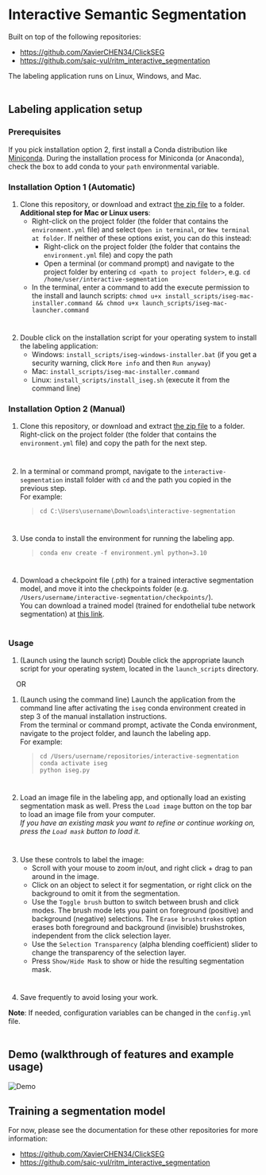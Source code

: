 # Interactive Semantic Segmentation

Built on top of the following repositories:  
- https://github.com/XavierCHEN34/ClickSEG
- https://github.com/saic-vul/ritm_interactive_segmentation

The labeling application runs on Linux, Windows, and Mac.
<br></br>
## Labeling application setup  
### Prerequisites
If you pick installation option 2, first install a Conda distribution like [Miniconda](https://docs.conda.io/en/latest/miniconda.html). During the installation process for Miniconda (or Anaconda), check the box to add conda to your `path` environmental variable.

### Installation Option 1 (Automatic)
1. Clone this repository, or download and extract [the zip file](https://github.com/fogg-lab/interactive-segmentation/archive/refs/heads/main.zip) to a folder.  
**Additional step for Mac or Linux users**: 
    - Right-click on the project folder (the folder that contains the `environment.yml` file) and select `Open in terminal`, or `New terminal at folder`. If neither of these options exist, you can do this instead:  
      - Right-click on the project folder (the folder that contains the `environment.yml` file) and copy the path
      - Open a terminal (or command prompt) and navigate to the project folder by entering `cd <path to project folder>`, e.g. `cd /home/user/interactive-segmentation`
    - In the terminal, enter a command to add the execute permission to the install and launch scripts: `chmod u+x install_scripts/iseg-mac-installer.command && chmod u+x launch_scripts/iseg-mac-launcher.command`
#
2. Double click on the installation script for your operating system to install the labeling application:  
    - Windows: `install_scripts/iseg-windows-installer.bat` (if you get a security warning, click `More info` and then `Run anyway`)  
    - Mac: `install_scripts/iseg-mac-installer.command`  
    - Linux: `install_scripts/install_iseg.sh` (execute it from the command line)

### Installation Option 2 (Manual)
1. Clone this repository, or download and extract [the zip file](https://github.com/fogg-lab/interactive-segmentation/archive/refs/heads/main.zip) to a folder.  
Right-click on the project folder (the folder that contains the `environment.yml` file) and copy the path for the next step.
#
2. In a terminal or command prompt, navigate to the `interactive-segmentation` install folder with `cd` and the path you copied in the previous step.  
For example:  
    > `cd C:\Users\username\Downloads\interactive-segmentation`  
#
3. Use conda to install the environment for running the labeling app.  
    > `conda env create -f environment.yml python=3.10`  
#
4. Download a checkpoint file (.pth) for a trained interactive segmentation model, and move it into the checkpoints folder (e.g. `/Users/username/interactive-segmentation/checkpoints/`).  
You can download a trained model (trained for endothelial tube network segmentation) at [this link](https://drive.google.com/file/d/1JJZalxTMQFL9grnEBmHNQ37IezOhjDYZ/view?usp=share_link).
<br></br>
### Usage
1. (Launch using the launch script) Double click the appropriate launch script for your operating system, located in the `launch_scripts` directory.

&nbsp;&nbsp;&nbsp;&nbsp;OR

1. (Launch using the command line) Launch the application from the command line after activating the `iseg` conda environment created in step 3 of the manual installation instructions.  
From the terminal or command prompt, activate the Conda environment, navigate to the project folder, and launch the labeling app.  
For example:  
    > `cd /Users/username/repositories/interactive-segmentation`  
    > `conda activate iseg`  
    > `python iseg.py`
#
2. Load an image file in the labeling app, and optionally load an existing segmentation mask as well.
   Press the `Load image` button on the top bar to load an image file from your computer.  
   *If you have an existing mask you want to refine or continue working on, press the `Load mask` button to load it.*
#
3. Use these controls to label the image:  
    - Scroll with your mouse to zoom in/out, and right click + drag to pan around in the image.
    - Click on an object to select it for segmentation, or right click on the background to omit it from the segmentation.  
    - Use the `Toggle brush` button to switch between brush and click modes. The brush mode lets you paint on foreground (positive) and background (negative) selections. The `Erase brushstrokes` option erases both foreground and background (invisible) brushstrokes, independent from the click selection layer.  
    - Use the `Selection Transparency` (alpha blending coefficient) slider to change the transparency of the selection layer.  
    - Press `Show/Hide Mask` to show or hide the resulting segmentation mask.
#
4. Save frequently to avoid losing your work.

**Note**: If needed, configuration variables can be changed in the `config.yml` file.
<br></br>
## Demo (walkthrough of features and example usage)  
![Demo](./assets/img/demo.gif)


## Training a segmentation model
For now, please see the documentation for these other repositories for more information:
- https://github.com/XavierCHEN34/ClickSEG
- https://github.com/saic-vul/ritm_interactive_segmentation
